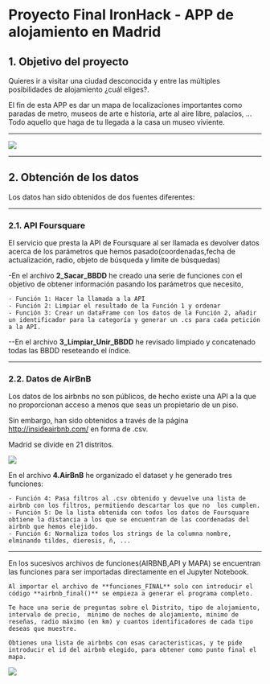 # Proyecto Final IronHack - APP de alojamiento en Madrid

## 1. Objetivo del proyecto

Quieres ir a visitar una ciudad desconocida y entre las múltiples posibilidades de alojamiento ¿cuál eliges?.

El fin de esta APP es dar un mapa de localizaciones importantes como paradas de metro, museos de arte e historia, arte al aire libre, palacios, ... Todo aquello que haga de tu llegada a la casa un museo viviente.

---------------------------------
<img src="../-final-proyect-/metro.jpeg">

---------------------------------

## 2. Obtención de los datos

Los datos han sido obtenidos de dos fuentes diferentes:

------


### 2.1. API Foursquare

El servicio que presta la API de Foursquare al ser llamada es devolver datos acerca de los parámetros que hemos pasado(coordenadas,fecha de actualización, radio, objeto de búsqueda y limite de búsquedas)

-En el archivo **2_Sacar_BBDD** he creado una serie de funciones con el objetivo de obtener información pasando los parámetros que necesito,

    - Función 1: Hacer la llamada a la API
    - Función 2: Limpiar el resultado de la Función 1 y ordenar
    - Función 3: Crear un dataFrame con los datos de la Función 2, añadir un identificador para la categoría y generar un .cs para cada petición a la API.

--En el archivo **3_Limpiar_Unir_BBDD** he revisado limpiado y concatenado todas las BBDD reseteando el índice.



----

### 2.2. Datos de AirBnB

Los datos de los airbnbs no son públicos, de hecho existe una API a la que no proporcionan acceso a menos que seas un propietario de un piso.

Sin embargo, han sido obtenidos a través de la página http://insideairbnb.com/ en forma de .csv.

Madrid se divide en 21 distritos.

<img src="../-final-proyect-/portada.jpg">

En el archivo **4.AirBnB** he organizado el dataset y he generado tres funciones:

    - Función 4: Pasa filtros al .csv obtenido y devuelve una lista de airbnb con los filtros, permitiendo descartar los que no  los cumplen.
    - Función 5: De la lista obtenida con todos los datos de Foursquare obtiene la distancia a los que se encuentran de las coordenadas del airbnb que hemos elejido.
    - Función 6: Normaliza todos los strings de la columna nombre, elminando tildes, dieresis, ñ, ...

----

En los sucesivos archivos de funciones(AIRBNB,API y MAPA) se encuentran las funciones para ser importadas directamente en el Jupyter Notebook.

    Al importar el archivo de **funciones_FINAL** solo con introducir el código **airbnb_final()** se empieza a generar el programa completo.

    Te hace una serie de preguntas sobre el Distrito, tipo de alojamiento, intervalo de precio,  minimo de noches de alojamiento, minimo de reseñas, radio máximo (en km) y cuantos identificadores de cada tipo deseas que muestre.

    Obtienes una lista de airbnbs con esas caracteristicas, y te pide introducir el id del airbnb elegido, para obtener como punto final el mapa.

<img src="../-final-proyect-/foto_fin.png">
 


